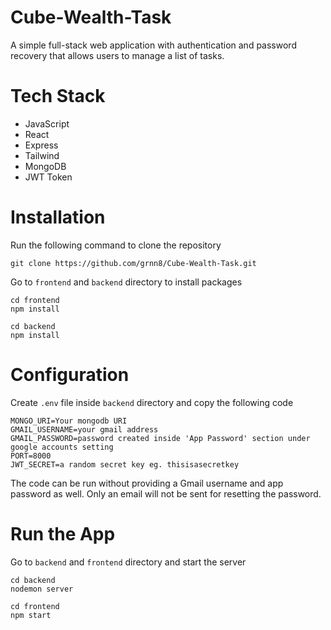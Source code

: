 # Cube-Wealth-Task
A simple full-stack web application with authentication and password recovery that allows users to manage a list of tasks.
# Tech Stack
* JavaScript
* React
* Express
* Tailwind
* MongoDB
* JWT Token

# Installation
Run the following command to clone the repository
```
git clone https://github.com/grnn8/Cube-Wealth-Task.git
```
Go to ```frontend``` and ```backend``` directory to install packages
```
cd frontend
npm install
```
```
cd backend
npm install
```
# Configuration
Create ```.env``` file inside ```backend``` directory and copy the following code

```
MONGO_URI=Your mongodb URI
GMAIL_USERNAME=your gmail address 
GMAIL_PASSWORD=password created inside 'App Password' section under google accounts setting
PORT=8000
JWT_SECRET=a random secret key eg. thisisasecretkey
```

The code can be run without providing a Gmail username and app password as well.
Only an email will not be sent for resetting the password.
# Run the App
Go to ```backend``` and ```frontend``` directory and start the server
```
cd backend
nodemon server
```
```
cd frontend
npm start
```
